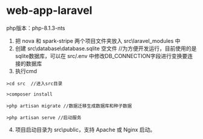 # web-app-laravel

php版本：php-8.1.3-nts
1. 把 nova 和 spark-stripe 两个项目文件夹放入 src\laravel_modules 中
2. 创建 src\database\database.sqlite 空文件 //为方便开发运行，目前使用的是sqlite数据库，可以在 src/.env 中修改DB_CONNECTION字段进行变换要连接的数据库
3. 执行cmd
````
>cd src  //进入src目录

>composer install

>php artisan migrate //数据迁移生成数据库和种子数据

>php artisan serve //启动服务
````
4. 项目启动目录为 src\public，支持 Apache 或 Nginx 启动。
